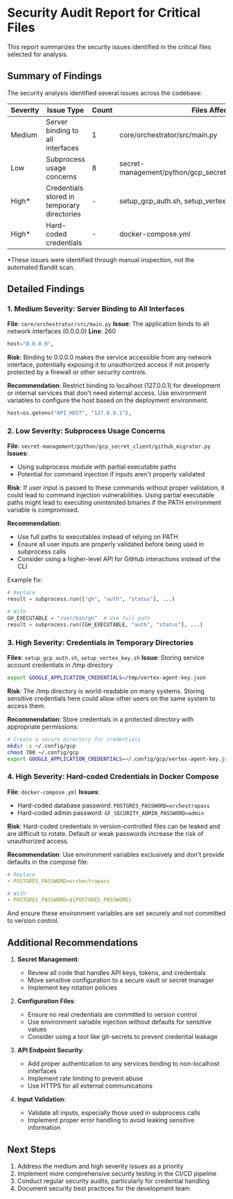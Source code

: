 # Security Audit Report for Critical Files

This report summarizes the security issues identified in the critical files selected for analysis.

## Summary of Findings

The security analysis identified several issues across the codebase:

| Severity | Issue Type                                  | Count | Files Affected                                                |
| -------- | ------------------------------------------- | ----- | ------------------------------------------------------------- |
| Medium   | Server binding to all interfaces            | 1     | core/orchestrator/src/main.py                                 |
| Low      | Subprocess usage concerns                   | 8     | secret-management/python/gcp_secret_client/github_migrator.py |
| High\*   | Credentials stored in temporary directories | -     | setup_gcp_auth.sh, setup_vertex_key.sh                        |
| High\*   | Hard-coded credentials                      | -     | docker-compose.yml                                            |

\*These issues were identified through manual inspection, not the automated Bandit scan.

## Detailed Findings

### 1. Medium Severity: Server Binding to All Interfaces

**File**: `core/orchestrator/src/main.py`
**Issue**: The application binds to all network interfaces (0.0.0.0)
**Line**: 260

```python
host="0.0.0.0",
```

**Risk**: Binding to 0.0.0.0 makes the service accessible from any network interface, potentially exposing it to unauthorized access if not properly protected by a firewall or other security controls.

**Recommendation**: Restrict binding to localhost (127.0.0.1) for development or internal services that don't need external access. Use environment variables to configure the host based on the deployment environment.

```python
host=os.getenv("API_HOST", "127.0.0.1"),
```

### 2. Low Severity: Subprocess Usage Concerns

**File**: `secret-management/python/gcp_secret_client/github_migrator.py`
**Issues**:

- Using subprocess module with partial executable paths
- Potential for command injection if inputs aren't properly validated

**Risk**: If user input is passed to these commands without proper validation, it could lead to command injection vulnerabilities. Using partial executable paths might lead to executing unintended binaries if the PATH environment variable is compromised.

**Recommendation**:

- Use full paths to executables instead of relying on PATH
- Ensure all user inputs are properly validated before being used in subprocess calls
- Consider using a higher-level API for GitHub interactions instead of the CLI

Example fix:

```python
# Replace
result = subprocess.run(["gh", "auth", "status"], ...)

# With
GH_EXECUTABLE = "/usr/bin/gh"  # Use full path
result = subprocess.run([GH_EXECUTABLE, "auth", "status"], ...)
```

### 3. High Severity: Credentials in Temporary Directories

**Files**: `setup_gcp_auth.sh`, `setup_vertex_key.sh`
**Issue**: Storing service account credentials in /tmp directory

```bash
export GOOGLE_APPLICATION_CREDENTIALS=/tmp/vertex-agent-key.json
```

**Risk**: The /tmp directory is world-readable on many systems. Storing sensitive credentials here could allow other users on the same system to access them.

**Recommendation**: Store credentials in a protected directory with appropriate permissions:

```bash
# Create a secure directory for credentials
mkdir -p ~/.config/gcp
chmod 700 ~/.config/gcp
export GOOGLE_APPLICATION_CREDENTIALS=~/.config/gcp/vertex-agent-key.json
```

### 4. High Severity: Hard-coded Credentials in Docker Compose

**File**: `docker-compose.yml`
**Issues**:

- Hard-coded database password: `POSTGRES_PASSWORD=orchestrapass`
- Hard-coded admin password: `GF_SECURITY_ADMIN_PASSWORD=admin`

**Risk**: Hard-coded credentials in version-controlled files can be leaked and are difficult to rotate. Default or weak passwords increase the risk of unauthorized access.

**Recommendation**: Use environment variables exclusively and don't provide defaults in the compose file:

```yaml
# Replace
- POSTGRES_PASSWORD=orchestrapass

# With
- POSTGRES_PASSWORD=${POSTGRES_PASSWORD}
```

And ensure these environment variables are set securely and not committed to version control.

## Additional Recommendations

1. **Secret Management**:

   - Review all code that handles API keys, tokens, and credentials
   - Move sensitive configuration to a secure vault or secret manager
   - Implement key rotation policies

2. **Configuration Files**:

   - Ensure no real credentials are committed to version control
   - Use environment variable injection without defaults for sensitive values
   - Consider using a tool like git-secrets to prevent credential leakage

3. **API Endpoint Security**:

   - Add proper authentication to any services binding to non-localhost interfaces
   - Implement rate limiting to prevent abuse
   - Use HTTPS for all external communications

4. **Input Validation**:
   - Validate all inputs, especially those used in subprocess calls
   - Implement proper error handling to avoid leaking sensitive information

## Next Steps

1. Address the medium and high severity issues as a priority
2. Implement more comprehensive security testing in the CI/CD pipeline
3. Conduct regular security audits, particularly for credential handling
4. Document security best practices for the development team

